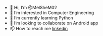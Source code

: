 - 👋 Hi, I’m @MelSheM02
- 👀 I’m interested in Computer Engineering
- 🌱 I’m currently learning Python
- 💞️ I’m looking to collaborate on Android app
- 📫 How to reach me [linkedin](www.linkedin.com)

<!---
MelSheM02/MelSheM02 is a ✨ special ✨ repository because its `README.md` (this file) appears on your GitHub profile.
You can click the Preview link to take a look at your changes.
--->
